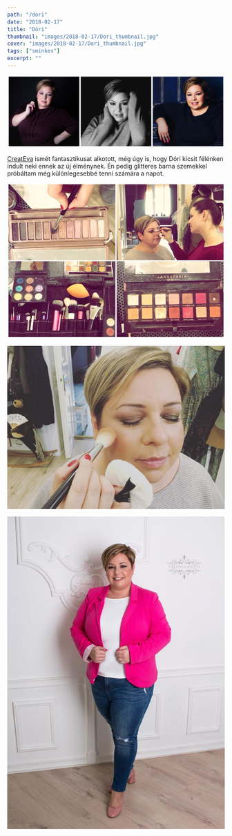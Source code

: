 ```yaml
---
path: "/dori"
date: "2018-02-17"
title: "Dóri"
thumbnail: "images/2018-02-17/Dori_thumbnail.jpg"
cover: "images/2018-02-17/Dori_thumbnail.jpg"
tags: ["sminkes"]
excerpt: ""
---
```


![Dori](images/2018-02-17/Dori_4.jpg)

[CreatEva](https://www.facebook.com/createva/) ismét fantasztikusat alkotott, még úgy is, hogy Dóri kicsit félénken indult neki ennek az új élménynek. Én pedig glitteres barna szemekkel próbáltam még különlegesebbé tenni számára a napot.

![Dori](images/2018-02-17/Dori_2.jpg)

![Dori](images/2018-02-17/Dori_3.jpg)

![Dori](images/2018-02-17/Dori_1.jpg)
